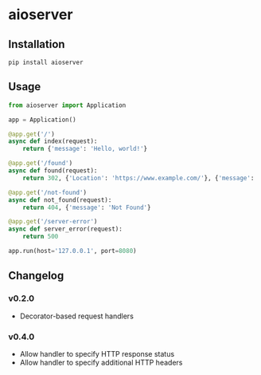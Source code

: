 aioserver
===

Installation
---

```
pip install aioserver
```

Usage
---

```python
from aioserver import Application

app = Application()

@app.get('/')
async def index(request):
    return {'message': 'Hello, world!'}

@app.get('/found')
async def found(request):
    return 302, {'Location': 'https://www.example.com/'}, {'message': 'Found'}

@app.get('/not-found')
async def not_found(request):
    return 404, {'message': 'Not Found'}

@app.get('/server-error')
async def server_error(request):
    return 500

app.run(host='127.0.0.1', port=8080)
```

Changelog
---

### v0.2.0

- Decorator-based request handlers

### v0.4.0

* Allow handler to specify HTTP response status
* Allow handler to specify additional HTTP headers

